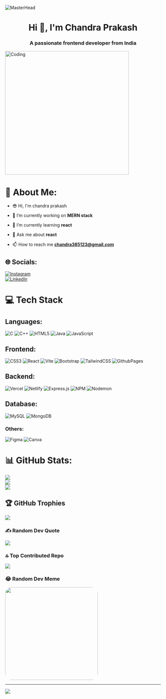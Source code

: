 ![MasterHead](https://www.careerguide.com/career/wp-content/uploads/2020/02/cs-an.gif)
<h1 align="center">Hi 👋, I'm Chandra Prakash</h1>
<h3 align="center">A passionate frontend developer from India</h3>
<img algin="right" alt="Coding" width="400" src="https://user-images.githubusercontent.com/69011963/137184767-79a13ec7-1bb3-4341-a6da-3a149c9c159a.gif">


# 💫 About Me:
- 😎  Hi, I'm chandra prakash

- 🔭 I’m currently working on **MERN stack**

- 🌱 I’m currently learning **react**

- 💬 Ask me about **react**

- 📫 How to reach me **chandra385123@gmail.com**

## 🌐 Socials:
[![Instagram](https://img.shields.io/badge/Instagram-%23E4405F.svg?logo=Instagram&logoColor=white)](https://instagram.com/imchandra11)
<br/>
[![LinkedIn](https://img.shields.io/badge/LinkedIn-%230077B5.svg?logo=linkedin&logoColor=white)](https://www.linkedin.com/in/chandra-prakash-16421b228/) 

# 💻 Tech Stack

## Languages:
![C](https://img.shields.io/badge/c-%2300599C.svg?style=for-the-badge&logo=c&logoColor=white)
![C++](https://img.shields.io/badge/c++-%2300599C.svg?style=for-the-badge&logo=c%2B%2B&logoColor=white)
![HTML5](https://img.shields.io/badge/html5-%23E34F26.svg?style=for-the-badge&logo=html5&logoColor=white)
![Java](https://img.shields.io/badge/java-%23ED8B00.svg?style=for-the-badge&logo=openjdk&logoColor=white)
![JavaScript](https://img.shields.io/badge/javascript-%23323330.svg?style=for-the-badge&logo=javascript&logoColor=%23F7DF1E)
<br/>
## Frontend:
![CSS3](https://img.shields.io/badge/css3-%231572B6.svg?style=for-the-badge&logo=css3&logoColor=white)
![React](https://img.shields.io/badge/react-%2320232a.svg?style=for-the-badge&logo=react&logoColor=%2361DAFB) 
![Vite](https://img.shields.io/badge/vite-%23646CFF.svg?style=for-the-badge&logo=vite&logoColor=white) 
![Bootstrap](https://img.shields.io/badge/bootstrap-%238511FA.svg?style=for-the-badge&logo=bootstrap&logoColor=white)
![TailwindCSS](https://img.shields.io/badge/tailwindcss-%2338B2AC.svg?style=for-the-badge&logo=tailwind-css&logoColor=white) 
![GithubPages](https://img.shields.io/badge/github%20pages-121013?style=for-the-badge&logo=github&logoColor=white)

## Backend:
![Vercel](https://img.shields.io/badge/vercel-%23000000.svg?style=for-the-badge&logo=vercel&logoColor=white)
![Netlify](https://img.shields.io/badge/netlify-%23000000.svg?style=for-the-badge&logo=netlify&logoColor=#00C7B7)
![Express.js](https://img.shields.io/badge/express.js-%23404d59.svg?style=for-the-badge&logo=express&logoColor=%2361DAFB)
![NPM](https://img.shields.io/badge/NPM-%23CB3837.svg?style=for-the-badge&logo=npm&logoColor=white) 
![Nodemon](https://img.shields.io/badge/NODEMON-%23323330.svg?style=for-the-badge&logo=nodemon&logoColor=%BBDEAD)

## Database:
![MySQL](https://img.shields.io/badge/mysql-%2300000f.svg?style=for-the-badge&logo=mysql&logoColor=white) 
![MongoDB](https://img.shields.io/badge/MongoDB-%234ea94b.svg?style=for-the-badge&logo=mongodb&logoColor=white) 
### Others:
![Figma](https://img.shields.io/badge/figma-%23F24E1E.svg?style=for-the-badge&logo=figma&logoColor=white) 
![Canva](https://img.shields.io/badge/Canva-%2300C4CC.svg?style=for-the-badge&logo=Canva&logoColor=white)
# 📊 GitHub Stats:
![](https://github-readme-stats.vercel.app/api?username=imchandra11&theme=merko&hide_border=true&include_all_commits=true&count_private=true)<br/>
![](https://github-readme-streak-stats.herokuapp.com/?user=imchandra11&theme=merko&hide_border=true)<br/>
![](https://github-readme-stats.vercel.app/api/top-langs/?username=imchandra11&theme=merko&hide_border=true&include_all_commits=true&count_private=true&layout=compact)

## 🏆 GitHub Trophies
![](https://github-profile-trophy.vercel.app/?username=imchandra11&theme=radical&no-frame=false&no-bg=true&margin-w=4)

### ✍️ Random Dev Quote
![](https://quotes-github-readme.vercel.app/api?type=horizontal&theme=radical)

### 🔝 Top Contributed Repo
![](https://github-contributor-stats.vercel.app/api?username=imchandra11&limit=5&theme=dark&combine_all_yearly_contributions=true)

### 😂 Random Dev Meme
<img src="https://randommeme-five.vercel.app/" style="  border-radius: 20px; height: 300px;">

---
[![](https://visitcount.itsvg.in/api?id=imchandra11&icon=0&color=0)](https://visitcount.itsvg.in)

<!-- Proudly created with GPRM ( https://gprm.itsvg.in ) -->
